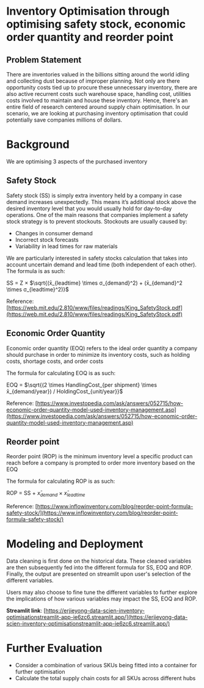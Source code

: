 # Inventory Optimisation through optimising safety stock, economic order quantity and reorder point

## Problem Statement
There are inventories valued in the billions sitting around the world idling and collecting dust because of improper planning. Not only are there opportunity costs tied up to procure these unnecessary inventory, there are also active recurrent costs such warehouse space, handling cost, utilities costs involved to maintain and house these inventory. Hence, there's an entire field of research centered around supply chain optimisation. In our scenario, we are looking at purchasing inventory optimisation that could potentially save companies millions of dollars.

# Background
We are optimising 3 aspects of the purchased inventory

## Safety Stock
Safety stock (SS) is simply extra inventory held by a company in case demand increases unexpectedly. This means it’s additional stock above the desired inventory level that you would usually hold for day-to-day operations. One of the main reasons that companies implement a safety stock strategy is to prevent stockouts. Stockouts are usually caused by:
- Changes in consumer demand
- Incorrect stock forecasts
- Variability in lead times for raw materials

We are particularly interested in safety stocks calculation that takes into account uncertain demand and lead time (both independent of each other). The formula is as such:

SS = Z $\times$ $\sqrt{(x̄_{leadtime} \times σ_{demand}^2) + (x̄_{demand}^2 \times σ_{leadtime}^2)}$

Reference: [https://web.mit.edu/2.810/www/files/readings/King_SafetyStock.pdf](https://web.mit.edu/2.810/www/files/readings/King_SafetyStock.pdf)

## Economic Order Quantity
Economic order quantity (EOQ) refers to the ideal order quantity a company should purchase in order to minimize its inventory costs, such as holding costs, shortage costs, and order costs

The formula for calculating EOQ is as such:

EOQ = $\sqrt{(2 \times HandlingCost_{per shipment} \times x̄_{demand/year}) / HoldingCost_{unit/year}}$

Reference: [https://www.investopedia.com/ask/answers/052715/how-economic-order-quantity-model-used-inventory-management.asp](https://www.investopedia.com/ask/answers/052715/how-economic-order-quantity-model-used-inventory-management.asp)

## Reorder point
Reorder point (ROP) is the minimum inventory level a specific product can reach before a company is prompted to order more inventory based on the EOQ

The formula for calculating ROP is as such:

ROP = SS + $x̄_{demand}$ $\times$  $x̄_{leadtime}$

Reference: [https://www.inflowinventory.com/blog/reorder-point-formula-safety-stock/](https://www.inflowinventory.com/blog/reorder-point-formula-safety-stock/)

# Modeling and Deployment
Data cleaning is first done on the historical data. These cleaned variables are then subsequently fed into the different formula for SS, EOQ and ROP. Finally, the output are presented on streamlit upon user's selection of the different variables.

Users may also choose to fine tune the different variables to further explore the implications of how various variables may impact the SS, EOQ and ROP.

**Streamlit link**: [https://erjieyong-data-scien-inventory-optimisationstreamlit-app-ie6zc6.streamlit.app/](https://erjieyong-data-scien-inventory-optimisationstreamlit-app-ie6zc6.streamlit.app/)

# Further Evaluation
 - Consider a combination of various SKUs being fitted into a container for further optimisation
 - Calculate the total supply chain costs for all SKUs across different hubs